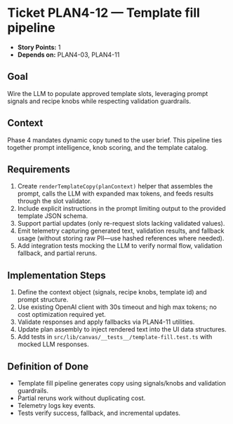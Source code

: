 # Ticket PLAN4-12 — Template fill pipeline

- **Story Points:** 1
- **Depends on:** PLAN4-03, PLAN4-11

## Goal
Wire the LLM to populate approved template slots, leveraging prompt signals and recipe knobs while respecting validation guardrails.

## Context
Phase 4 mandates dynamic copy tuned to the user brief. This pipeline ties together prompt intelligence, knob scoring, and the template catalog.

## Requirements
1. Create `renderTemplateCopy(planContext)` helper that assembles the prompt, calls the LLM with expanded max tokens, and feeds results through the slot validator.
2. Include explicit instructions in the prompt limiting output to the provided template JSON schema.
3. Support partial updates (only re-request slots lacking validated values).
4. Emit telemetry capturing generated text, validation results, and fallback usage (without storing raw PII—use hashed references where needed).
5. Add integration tests mocking the LLM to verify normal flow, validation fallback, and partial reruns.

## Implementation Steps
1. Define the context object (signals, recipe knobs, template id) and prompt structure.
2. Use existing OpenAI client with 30s timeout and high max tokens; no cost optimization required yet.
3. Validate responses and apply fallbacks via PLAN4-11 utilities.
4. Update plan assembly to inject rendered text into the UI data structures.
5. Add tests in `src/lib/canvas/__tests__/template-fill.test.ts` with mocked LLM responses.

## Definition of Done
- Template fill pipeline generates copy using signals/knobs and validation guardrails.
- Partial reruns work without duplicating cost.
- Telemetry logs key events.
- Tests verify success, fallback, and incremental updates.
